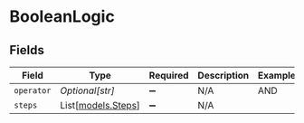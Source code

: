 # BooleanLogic


## Fields

| Field                                    | Type                                     | Required                                 | Description                              | Example                                  |
| ---------------------------------------- | ---------------------------------------- | ---------------------------------------- | ---------------------------------------- | ---------------------------------------- |
| `operator`                               | *Optional[str]*                          | :heavy_minus_sign:                       | N/A                                      | AND                                      |
| `steps`                                  | List[[models.Steps](../models/steps.md)] | :heavy_minus_sign:                       | N/A                                      |                                          |
